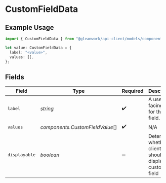 # CustomFieldData

## Example Usage

```typescript
import { CustomFieldData } from "@gleanwork/api-client/models/components";

let value: CustomFieldData = {
  label: "<value>",
  values: [],
};
```

## Fields

| Field                                                          | Type                                                           | Required                                                       | Description                                                    |
| -------------------------------------------------------------- | -------------------------------------------------------------- | -------------------------------------------------------------- | -------------------------------------------------------------- |
| `label`                                                        | *string*                                                       | :heavy_check_mark:                                             | A user-facing label for this field.                            |
| `values`                                                       | *components.CustomFieldValue*[]                                | :heavy_check_mark:                                             | N/A                                                            |
| `displayable`                                                  | *boolean*                                                      | :heavy_minus_sign:                                             | Determines whether the client should display this custom field |